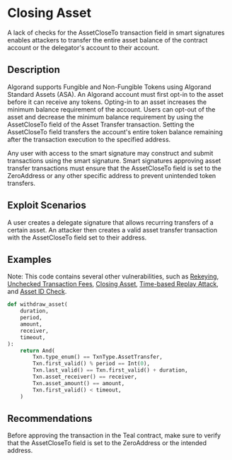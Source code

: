 # Closing Asset

A lack of checks for the AssetCloseTo transaction field in smart signatures enables attackers to transfer the entire asset balance of the contract account or the delegator's account to their account.

## Description

Algorand supports Fungible and Non-Fungible Tokens using Algorand Standard Assets (ASA). An Algorand account must first opt-in to the asset before it can receive any tokens. Opting-in to an asset increases the minimum balance requirement of the account. Users can opt-out of the asset and decrease the minimum balance requirement by using the AssetCloseTo field of the Asset Transfer transaction. Setting the AssetCloseTo field transfers the account's entire token balance remaining after the transaction execution to the specified address.

Any user with access to the smart signature may construct and submit transactions using the smart signature. Smart signatures approving asset transfer transactions must ensure that the AssetCloseTo field is set to the ZeroAddress or any other specific address to prevent unintended token transfers.

## Exploit Scenarios

A user creates a delegate signature that allows recurring transfers of a certain asset. An attacker then creates a valid asset transfer transaction with the AssetCloseTo field set to their address.

## Examples

Note: This code contains several other vulnerabilities, such as [Rekeying](../rekeying), [Unchecked Transaction Fees](../unchecked_transaction_fee), [Closing Asset](../closing_asset), [Time-based Replay Attack](../time_based_replay_attack), and [Asset ID Check](../asset_id_check).

```py
def withdraw_asset(
    duration,
    period,
    amount,
    receiver,
    timeout,
):
    return And(
        Txn.type_enum() == TxnType.AssetTransfer,
        Txn.first_valid() % period == Int(0),
        Txn.last_valid() == Txn.first_valid() + duration,
        Txn.asset_receiver() == receiver,
        Txn.asset_amount() == amount,
        Txn.first_valid() < timeout,
    )
```

## Recommendations

Before approving the transaction in the Teal contract, make sure to verify that the AssetCloseTo field is set to the ZeroAddress or the intended address.
